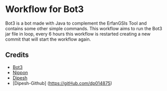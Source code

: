 # Workflow for Bot3

Bot3 is a bot made with Java to complement the ErfanGSIs Tool and contains some other simple commands.
This workflow aims to run the Bot3 jar file in loop, every 6 hours this workflow is restarted creating a new commit that will start the workflow again.

## Credits

- [Bot3](https://github.com/VeloshGSIs/Bot3)
- [Nippon](https://github.com/nnippon)
- [Dipesh](https://t.me/dt_tech)
- [Dipesh-Github] (https://gitHub.com/dp014875)
